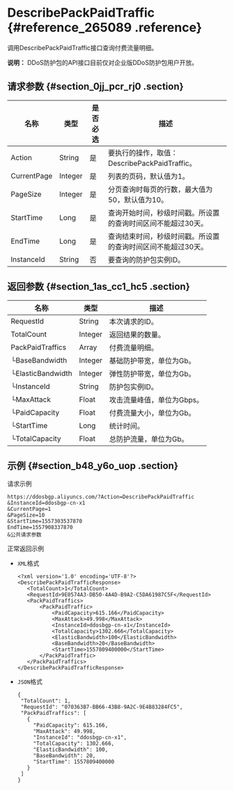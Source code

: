 # DescribePackPaidTraffic {#reference_265089 .reference}

调用DescribePackPaidTraffic接口查询付费流量明细。

**说明：** DDoS防护包的API接口目前仅对企业版DDoS防护包用户开放。

## 请求参数 {#section_0jj_pcr_rj0 .section}

|名称|类型|是否必选|描述|
|--|--|----|--|
|Action|String|是|要执行的操作，取值：DescribePackPaidTraffic。|
|CurrentPage|Integer|是|列表的页码，默认值为1。|
|PageSize|Integer|是|分页查询时每页的行数，最大值为50，默认值为10。|
|StartTime|Long|是|查询开始时间，秒级时间戳。所设置的查询时间区间不能超过30天。|
|EndTime|Long|是|查询结束时间，秒级时间戳。所设置的查询时间区间不能超过30天。|
|InstanceId|String|否|要查询的防护包实例ID。|

## 返回参数 {#section_1as_cc1_hc5 .section}

|名称|类型|描述|
|--|--|--|
|RequestId|String|本次请求的ID。|
|TotalCount|Integer|返回结果的数量。|
|PackPaidTraffics|Array|付费流量明细。|
|└BaseBandwidth|Integer|基础防护带宽，单位为Gb。|
|└ElasticBandwidth|Integer|弹性防护带宽，单位为Gb。|
|└InstanceId|String|防护包实例ID。|
|└MaxAttack|Float|攻击流量峰值，单位为Gbps。|
|└PaidCapacity|Float|付费流量大小，单位为Gb。|
|└StartTime|Long|统计时间。|
|└TotalCapacity|Float|总防护流量，单位为Gb。|

## 示例 {#section_b48_y6o_uop .section}

请求示例

``` {#codeblock_60x_v7t_oqo}
https://ddosbgp.aliyuncs.com/?Action=DescribePackPaidTraffic
&InstanceId=ddosbgp-cn-x1
&CurrentPage=1
&PageSize=10
&StartTime=1557303537870
EndTime=1557908337870
&公共请求参数
```

正常返回示例

-   `XML`格式

    ``` {#codeblock_yok_0bb_bul}
    <?xml version='1.0' encoding='UTF-8'?>
    <DescribePackPaidTrafficResponse>
       <TotalCount>1</TotalCount>
       <RequestId>9E0574A3-DB50-4A4D-B9A2-C5DA61987C5F</RequestId>
       <PackPaidTraffics>
           <PackPaidTraffic>
               <PaidCapacity>615.166</PaidCapacity>
               <MaxAttack>49.998</MaxAttack>
               <InstanceId>ddosbgp-cn-x1</InstanceId>
               <TotalCapacity>1302.666</TotalCapacity>
               <ElasticBandwidth>100</ElasticBandwidth>
               <BaseBandwidth>20</BaseBandwidth>
               <StartTime>1557809400000</StartTime>
           </PackPaidTraffic>
       </PackPaidTraffics>
    </DescribePackPaidTrafficResponse>
    ```

-   `JSON`格式

    ``` {#codeblock_ftr_37u_bst}
    {
     "TotalCount": 1,
     "RequestId": "070363B7-BB66-43B8-9A2C-9E4B83284FC5",
     "PackPaidTraffics": [
       {
         "PaidCapacity": 615.166,
         "MaxAttack": 49.998,
         "InstanceId": "ddosbgp-cn-x1",
         "TotalCapacity": 1302.666,
         "ElasticBandwidth": 100,
         "BaseBandwidth": 20,
         "StartTime": 1557809400000
       }
     ]
    }
    ```


